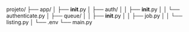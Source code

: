 projeto/
├── app/
│   ├── __init__.py
│   ├── auth/
│   │   ├── __init__.py
│   │   └── authenticate.py
│   ├── queue/
│   │   ├── __init__.py
│   │   ├── job.py
│   │   └── listing.py
│   └── .env
└── main.py